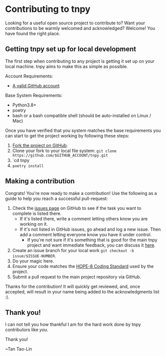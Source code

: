 Contributing to tnpy
========

Looking for a useful open source project to contribute to?
Want your contributions to be warmly welcomed and acknowledged?
Welcome! You have found the right place.

## Getting tnpy set up for local development
The first step when contributing to any project is getting it set up on your local machine. tnpy aims to make this as simple as possible.

Account Requirements:

- [A valid GitHub account](https://github.com/join)

Base System Requirements:

- Python3.8+
- poetry
- bash or a bash compatible shell (should be auto-installed on Linux / Mac)

Once you have verified that you system matches the base requirements you can start to get the project working by following these steps:

1. [Fork the project on GitHub](https://github.com/tanlin2013/tnpy/fork).
2. Clone your fork to your local file system:
    `git clone https://github.com/$GITHUB_ACCOUNT/tnpy.git`
3. `cd tnpy
4. `poetry install`

## Making a contribution
Congrats! You're now ready to make a contribution! Use the following as a guide to help you reach a successful pull-request:

1. Check the [issues page](https://github.com/tanlin2013/tnpy/issues) on GitHub to see if the task you want to complete is listed there.
    - If it's listed there, write a comment letting others know you are working on it.
    - If it's not listed in GitHub issues, go ahead and log a new issue. Then add a comment letting everyone know you have it under control.
        - If you're not sure if it's something that is good for the main tnpy project and want immediate feedback, you can discuss it [here](https://gitter.im/tanlin2013/tnpy).
2. Create an issue branch for your local work `git checkout -b issue/$ISSUE-NUMBER`.
3. Do your magic here.
4. Ensure your code matches the [HOPE-8 Coding Standard](https://github.com/hugapi/HOPE/blob/master/all/HOPE-8--Style-Guide-for-Hug-Code.md#hope-8----style-guide-for-hug-code) used by the project.
5. Submit a pull request to the main project repository via GitHub.

Thanks for the contribution! It will quickly get reviewed, and, once accepted, will result in your name being added to the acknowledgments list :).

## Thank you!
I can not tell you how thankful I am for the hard work done by tnpy contributors like *you*.

Thank you!

~Tan Tao-Lin
